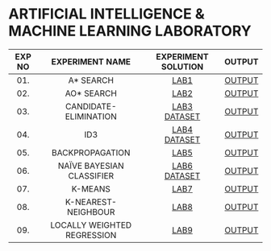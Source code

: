 # ARTIFICIAL INTELLIGENCE & MACHINE LEARNING LABORATORY

| EXP NO |       EXPERIMENT NAME       |       EXPERIMENT SOLUTION       |      OUTPUT       |
| :----: | :-------------------------: | :-----------------------------: | :---------------: |
|  01.   |         A\* SEARCH          |          [LAB1][lab1]           | [OUTPUT][output1] |
|  02.   |         AO\* SEARCH         |          [LAB2][lab2]           | [OUTPUT][output2] |
|  03.   |    CANDIDATE-ELIMINATION    | [LAB3][lab3]<br>[DATASET][csv1] | [OUTPUT][output3] |
|  04.   |             ID3             | [LAB4][lab4]<br>[DATASET][csv2] | [OUTPUT][output4] |
|  05.   |       BACKPROPAGATION       |          [LAB5][lab5]           | [OUTPUT][output5] |
|  06.   |  NAÏVE BAYESIAN CLASSIFIER  | [LAB6][lab6]<br>[DATASET][lab6] | [OUTPUT][output6] |
|  07.   |           K-MEANS           |          [LAB7][lab7]           | [OUTPUT][output7] |
|  08.   |     K-NEAREST-NEIGHBOUR     |          [LAB8][lab8]           | [OUTPUT][output8] |
|  09.   | LOCALLY WEIGHTED REGRESSION |          [LAB9][lab9]           | [OUTPUT][output9] |

</details>

[lab1]: https://github.com/Deep7k/AIML-Lab-Programs-VTU-18CSL76/blob/master/programs/AStar.py
[lab2]: https://github.com/Deep7k/AIML-Lab-Programs-VTU-18CSL76/blob/master/programs/AOStar.py
[lab3]: https://github.com/Deep7k/AIML-Lab-Programs-VTU-18CSL76/blob/master/programs/CandidateElimination.py
[lab4]: https://github.com/Deep7k/AIML-Lab-Programs-VTU-18CSL76/blob/master/programs/ID3.py
[lab5]: https://github.com/Deep7k/AIML-Lab-Programs-VTU-18CSL76/blob/master/resources/comingSoon.png
[lab6]: https://github.com/Deep7k/AIML-Lab-Programs-VTU-18CSL76/blob/master/resources/comingSoon.png
[lab7]: https://github.com/Deep7k/AIML-Lab-Programs-VTU-18CSL76/blob/master/resources/comingSoon.png
[lab8]: https://github.com/Deep7k/AIML-Lab-Programs-VTU-18CSL76/blob/master/programs/KNN.py
[lab9]: https://github.com/Deep7k/AIML-Lab-Programs-VTU-18CSL76/blob/master/resources/comingSoon.png
[csv1]: https://github.com/Deep7k/AIML-Lab-Programs-VTU-18CSL76/blob/master/programs/CandidateElimination.csv
[csv2]: https://github.com/Deep7k/AIML-Lab-Programs-VTU-18CSL76/blob/master/programs/ID3.csv
[csv3]: https://github.com/Deep7k/AIML-Lab-Programs-VTU-18CSL76/blob/master/resources/comingSoon.png
[output1]: https://github.com/Deep7k/AIML-Lab-Programs-VTU-18CSL76/blob/master/output/AStar_output.txt
[output2]: https://github.com/Deep7k/AIML-Lab-Programs-VTU-18CSL76/blob/master/output/AOStar_output.txt
[output3]: https://github.com/Deep7k/AIML-Lab-Programs-VTU-18CSL76/blob/master/output/CandidateElimination_output.txt
[output4]: https://github.com/Deep7k/AIML-Lab-Programs-VTU-18CSL76/blob/master/output/ID3_output.txt
[output5]: https://github.com/Deep7k/AIML-Lab-Programs-VTU-18CSL76/blob/master/resources/comingSoon.png
[output6]: https://github.com/Deep7k/AIML-Lab-Programs-VTU-18CSL76/blob/master/resources/comingSoon.png
[output7]: https://github.com/Deep7k/AIML-Lab-Programs-VTU-18CSL76/blob/master/resources/comingSoon.png
[output8]: https://github.com/Deep7k/AIML-Lab-Programs-VTU-18CSL76/blob/master/resources/comingSoon.png
[output9]: https://github.com/Deep7k/AIML-Lab-Programs-VTU-18CSL76/blob/master/resources/comingSoon.png
